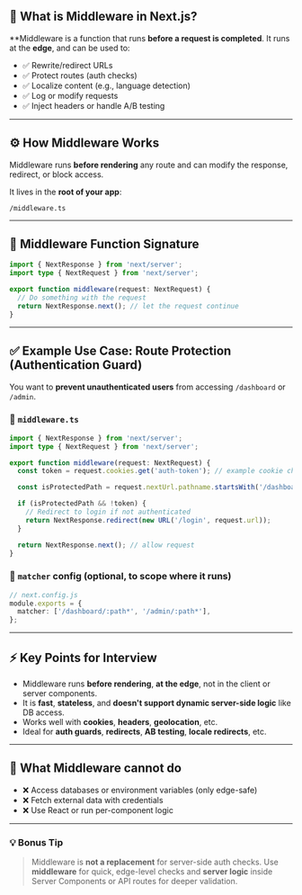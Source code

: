 ## 📌 What is Middleware in Next.js?

\*\*Middleware is a function that runs **before a request is completed**. It runs at the **edge**, and can be used to:

* ✅ Rewrite/redirect URLs
* ✅ Protect routes (auth checks)
* ✅ Localize content (e.g., language detection)
* ✅ Log or modify requests
* ✅ Inject headers or handle A/B testing

---

## ⚙️ How Middleware Works

Middleware runs **before rendering** any route and can modify the response, redirect, or block access.

It lives in the **root of your app**:

```
/middleware.ts
```

---

## 🧠 Middleware Function Signature

```ts
import { NextResponse } from 'next/server';
import type { NextRequest } from 'next/server';

export function middleware(request: NextRequest) {
  // Do something with the request
  return NextResponse.next(); // let the request continue
}
```

---

## ✅ Example Use Case: Route Protection (Authentication Guard)

You want to **prevent unauthenticated users** from accessing `/dashboard` or `/admin`.

### 🧾 `middleware.ts`

```ts
import { NextResponse } from 'next/server';
import type { NextRequest } from 'next/server';

export function middleware(request: NextRequest) {
  const token = request.cookies.get('auth-token'); // example cookie check

  const isProtectedPath = request.nextUrl.pathname.startsWith('/dashboard');

  if (isProtectedPath && !token) {
    // Redirect to login if not authenticated
    return NextResponse.redirect(new URL('/login', request.url));
  }

  return NextResponse.next(); // allow request
}
```

### 🔧 `matcher` config (optional, to scope where it runs)

```ts
// next.config.js
module.exports = {
  matcher: ['/dashboard/:path*', '/admin/:path*'],
};
```

---

## ⚡ Key Points for Interview

* Middleware runs **before rendering**, **at the edge**, not in the client or server components.
* It is **fast**, **stateless**, and **doesn't support dynamic server-side logic** like DB access.
* Works well with **cookies**, **headers**, **geolocation**, etc.
* Ideal for **auth guards**, **redirects**, **AB testing**, **locale redirects**, etc.

---

## 🚫 What Middleware **cannot** do

* ❌ Access databases or environment variables (only edge-safe)
* ❌ Fetch external data with credentials
* ❌ Use React or run per-component logic

---

### 💡 Bonus Tip

> Middleware is **not a replacement** for server-side auth checks. Use **middleware** for quick, edge-level checks and **server logic** inside Server Components or API routes for deeper validation.